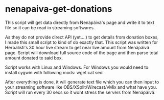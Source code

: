 # nenapaiva-get-donations
This script will get data directly from Nenäpäivä's page and write it to text file so it can be read in streaming softwares.


As they do not provide direct API (yet....) to get details from donation boxes, I made this small script to kind of do exactly that.
This script was written for Herbalisti's 30 hour live stream to get near live amount from Nenäpäivä page.
Script will download full source code of the page and then parse total amount donated to said box.


Script works with Linux and Windows.
For Windows you would need to install cygwin with following mods:
wget
cat
sed

After everything is done, it will generate text file which you can then input to your streaming software like OBS/XSplit/Wirecast/vMix and what have you.
Script will run every 30 secs so it wont stress the servers from Nenäpäivä.
